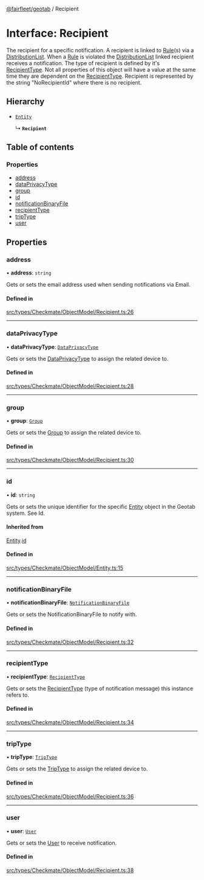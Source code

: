 [@fairfleet/geotab](../README.md) / Recipient

# Interface: Recipient

The recipient for a specific notification. A recipient is linked to
 [Rule](Rule.md)(s) via a
 [DistributionList](DistributionList.md).
 When a [Rule](Rule.md) is violated the
 [DistributionList](DistributionList.md) linked recipient receives a notification.
 The type of recipient is defined by it's [RecipientType](../README.md#recipienttype).
 Not all properties of this object will have a value at the same time they are dependent on the
 [RecipientType](../README.md#recipienttype).
 Recipient is represented by the string "NoRecipientId" where there is no recipient.

## Hierarchy

- [`Entity`](Entity.md)

  ↳ **`Recipient`**

## Table of contents

### Properties

- [address](Recipient.md#address)
- [dataPrivacyType](Recipient.md#dataprivacytype)
- [group](Recipient.md#group)
- [id](Recipient.md#id)
- [notificationBinaryFile](Recipient.md#notificationbinaryfile)
- [recipientType](Recipient.md#recipienttype)
- [tripType](Recipient.md#triptype)
- [user](Recipient.md#user)

## Properties

### address

• **address**: `string`

Gets or sets the email address used when sending notifications via Email.

#### Defined in

[src/types/Checkmate/ObjectModel/Recipient.ts:26](https://github.com/fairfleet/geotab/blob/b682f10/src/types/Checkmate/ObjectModel/Recipient.ts#L26)

___

### dataPrivacyType

• **dataPrivacyType**: [`DataPrivacyType`](DataPrivacyType.md)

Gets or sets the [DataPrivacyType](DataPrivacyType.md) to assign the related device to.

#### Defined in

[src/types/Checkmate/ObjectModel/Recipient.ts:28](https://github.com/fairfleet/geotab/blob/b682f10/src/types/Checkmate/ObjectModel/Recipient.ts#L28)

___

### group

• **group**: [`Group`](Group.md)

Gets or sets the [Group](Group.md) to assign the related device to.

#### Defined in

[src/types/Checkmate/ObjectModel/Recipient.ts:30](https://github.com/fairfleet/geotab/blob/b682f10/src/types/Checkmate/ObjectModel/Recipient.ts#L30)

___

### id

• **id**: `string`

Gets or sets the unique identifier for the specific [Entity](Entity.md) object in the Geotab system. See Id.

#### Inherited from

[Entity](Entity.md).[id](Entity.md#id)

#### Defined in

[src/types/Checkmate/ObjectModel/Entity.ts:15](https://github.com/fairfleet/geotab/blob/b682f10/src/types/Checkmate/ObjectModel/Entity.ts#L15)

___

### notificationBinaryFile

• **notificationBinaryFile**: [`NotificationBinaryFile`](NotificationBinaryFile.md)

Gets or sets the NotificationBinaryFile to notify with.

#### Defined in

[src/types/Checkmate/ObjectModel/Recipient.ts:32](https://github.com/fairfleet/geotab/blob/b682f10/src/types/Checkmate/ObjectModel/Recipient.ts#L32)

___

### recipientType

• **recipientType**: [`RecipientType`](../README.md#recipienttype)

Gets or sets the [RecipientType](../README.md#recipienttype) (type of notification message) this instance refers to.

#### Defined in

[src/types/Checkmate/ObjectModel/Recipient.ts:34](https://github.com/fairfleet/geotab/blob/b682f10/src/types/Checkmate/ObjectModel/Recipient.ts#L34)

___

### tripType

• **tripType**: [`TripType`](../README.md#triptype)

Gets or sets the [TripType](../README.md#triptype) to assign the related device to.

#### Defined in

[src/types/Checkmate/ObjectModel/Recipient.ts:36](https://github.com/fairfleet/geotab/blob/b682f10/src/types/Checkmate/ObjectModel/Recipient.ts#L36)

___

### user

• **user**: [`User`](User.md)

Gets or sets the [User](User.md) to receive notification.

#### Defined in

[src/types/Checkmate/ObjectModel/Recipient.ts:38](https://github.com/fairfleet/geotab/blob/b682f10/src/types/Checkmate/ObjectModel/Recipient.ts#L38)
